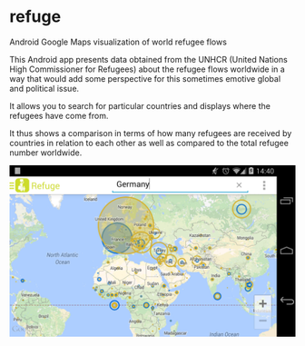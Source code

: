 refuge
======

Android Google Maps visualization of world refugee flows

This Android app presents data obtained from the UNHCR (United Nations High Commissioner for Refugees) about the refugee flows worldwide in a way that would add some perspective for this sometimes emotive global and political issue.

It allows you to search for particular countries and displays where the refugees have come from.

It thus shows a comparison in terms of how many refugees are received by countries in relation to each other as well as compared to the total refugee number worldwide.

![Example with France and Germany](https://github.com/peter-tackage/assets/raw/master/screenshots/refuge/FranceGermany.png)
